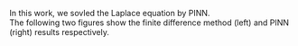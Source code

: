 In this work, we sovled the Laplace equation by PINN.  
The following two figures show the finite difference method (left) and PINN (right) results respectively.
